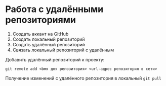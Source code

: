 # **Работа с удалёнными репозиториями**

1. Создать аккант на GitHub
2. Создать локальный репозиторий
3. Создать удалённый репозиторий
4. Связать локальный репозиторий с удалённым

Добавить удалённый репозиторий к проекту:
```
git remote add <bмя для репозитория> <url-адрес репозитория в сети>
```
Получение изменений с удалённого репозитория в локальный `git pull`
